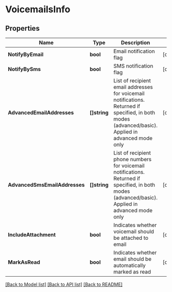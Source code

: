 # VoicemailsInfo

## Properties
Name | Type | Description | Notes
------------ | ------------- | ------------- | -------------
**NotifyByEmail** | **bool** | Email notification flag | [optional] 
**NotifyBySms** | **bool** | SMS notification flag | [optional] 
**AdvancedEmailAddresses** | **[]string** | List of recipient email addresses for voicemail notifications. Returned if specified, in both modes (advanced/basic). Applied in advanced mode only | [optional] 
**AdvancedSmsEmailAddresses** | **[]string** | List of recipient phone numbers for voicemail notifications. Returned if specified, in both modes (advanced/basic). Applied in advanced mode only | [optional] 
**IncludeAttachment** | **bool** | Indicates whether voicemail should be attached to email | [optional] 
**MarkAsRead** | **bool** | Indicates whether email should be automatically marked as read | [optional] 

[[Back to Model list]](../README.md#documentation-for-models) [[Back to API list]](../README.md#documentation-for-api-endpoints) [[Back to README]](../README.md)


